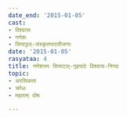 ```yaml
---
date_end: '2015-01-05'
cast:
- विश्वासः
- गणेशः
- सियाट्टल्-संस्कृतभारतीजनाः
date: '2015-01-05'
rasyataa: 4
title: गणेशस्य सियाटल्-गृहपाठे विश्वास-निन्दा
topic:
- अरसिकता
- क्रोधः
- महताम् दोषः

---
```

